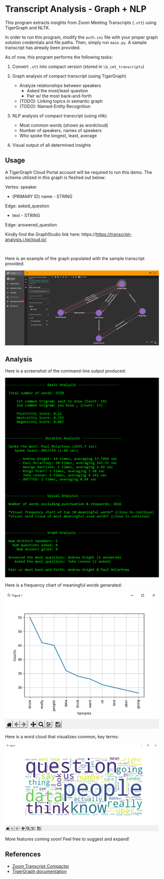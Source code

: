 # Transcript Analysis - Graph + NLP

This program extracts insights from Zoom Meeting Transcripts (`.vtt`) using TigerGraph and NLTK.

In order to run this program, modify the `auth.ini` file with your proper graph solution credentials
and file paths. Then, simply run `main.py`. A sample transcript has already been provided.

As of now, this program performs the following tasks:

1. Convert `.vtt` into compact version (stored in `\b_cmt_transcripts`)

2. Graph analysis of compact transcript (using TigerGraph)
   - Analyze relationships between speakers
     - Asked the most/least question
     - Pair w/ the most back-and-forth
   - (TODO): Linking topics in semantic graph
   - (TODO): Named-Entity Recognition

3. NLP analysis of compact transcript (using nltk)
   - Most common words (shown as wordcloud)
   - Number of speakers, names of speakers
   - Who spoke the longest, least, average

 4. Visual output of all determined insights


## Usage

A TigerGraph Cloud Portal account will be required to run this demo. The schema utilized in this graph is fleshed out below:

Vertex: speaker
- (PRIMARY ID) name - STRING

Edge: asked_question
- text - STRING

Edge: answered_question

Kindly find the GraphStudio link here: https://https://transcript-analysis.i.tgcloud.io/

&nbsp; &nbsp;

Here is an example of the graph populated with the sample transcript provided:

![GraphStudio](./Screenshots/graphstudio.png)

## Analysis

Here is a screenshot of the command-line output produced:

![CMD-Output](./Screenshots/cmd_output.png)

Here is a frequency chart of meaningful words generated:

![Freq-Output](./Screenshots/common_words.png)

Here is a word cloud that visualizes common, key terms:  

![Cloud-Output](./Screenshots/word_cloud.png)

More features coming soon! Feel free to suggest and expand! 

## References

* [Zoom Transcript Compacter](https://github.com/lethain/vtt_compactor)
* [TigerGraph documentation](https://docs.tigergraph.com/)

